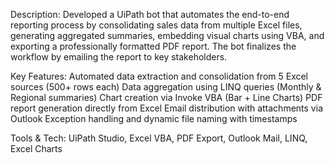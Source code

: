 Description:
Developed a UiPath bot that automates the end-to-end reporting process by consolidating sales data from multiple Excel files, generating aggregated summaries, embedding visual charts using VBA, and exporting a professionally formatted PDF report. The bot finalizes the workflow by emailing the report to key stakeholders.

Key Features:
Automated data extraction and consolidation from 5 Excel sources (500+ rows each)
Data aggregation using LINQ queries (Monthly & Regional summaries)
Chart creation via Invoke VBA (Bar + Line Charts)
PDF report generation directly from Excel
Email distribution with attachments via Outlook
Exception handling and dynamic file naming with timestamps

Tools & Tech:
UiPath Studio, Excel VBA, PDF Export, Outlook Mail, LINQ, Excel Charts
